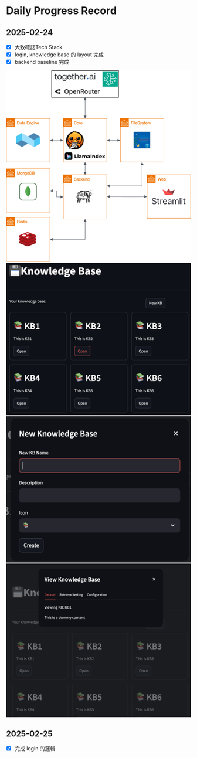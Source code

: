 # Daily Progress Record

## 2025-02-24

- [x] 大致確認Tech Stack
- [x] login, knowledge base 的 layout 完成
- [x] backend baseline 完成

![arch](../assets/arch.png)
![main](../assets/screenshot/main-pg.png)
![new-kb](../assets/screenshot/new-kb.png)
![view](../assets/screenshot/view_detail.png)

## 2025-02-25

- [x] 完成 login 的邏輯